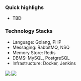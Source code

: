 ### Quick highlighs
- TBD

### Technology Stacks
- Language: Golang, PHP
- Messaging: RabbitMQ, NSQ
- Memory Store: Redis
- DBMS: MySQL, PostgreSQL
- Infrastructure: Docker, Jenkins

<a href="https://github.com/alhamsya">
  <img align="center" src="https://github-readme-stats.vercel.app/api?username=alhamsya&show_icons=true&count_private=true&hide=contribs&line_height=40" />
</a>
<a href="https://github.com/alhamsya">
  <img align="center" src="https://github-readme-stats.vercel.app/api/top-langs/?username=alhamsya&langs_count=8&line_height=40&hide=javascript,html,css,erlang" />
</a>
<a herf="https://visitor-badge.glitch.me/badge?page_id=https://github.com/alhamsya"></a>
